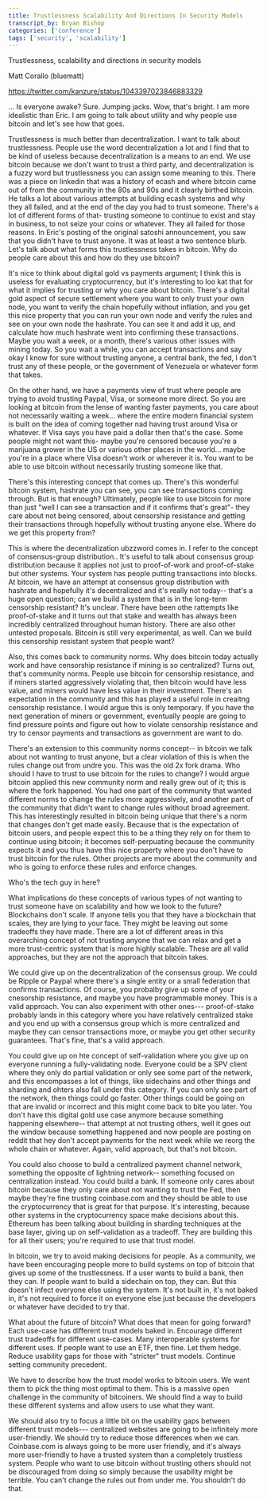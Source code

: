 ```yaml
---
title: Trustlessness Scalability And Directions In Security Models
transcript_by: Bryan Bishop
categories: ['conference']
tags: ['security', 'scalability']
---
```


Trustlessness, scalability and directions in security models

Matt Corallo (bluematt)

<https://twitter.com/kanzure/status/1043397023846883329>

... Is everyone awake? Sure. Jumping jacks. Wow, that's bright. I am more idealistic than Eric. I am going to talk about utility and why people use bitcoin and let's see how that goes.

Trustlessness is much better than decentralization. I want to talk about trustlessness. People use the word decentralization a lot and I find that to be kind of useless because decentralization is a means to an end. We use bitcoin because we don't want to trust a third party, and decentralization is a fuzzy word but trustlessness you can assign some meaning to this. There was a piece on linkedin that was a history of ecash and where bitcoin came out of from the community in the 80s and 90s and it clearly birthed bitcoin. He talks a lot about various attempts at building ecash systems and why they all failed, and at the end of the day you had to trust someone. There's a lot of different forms of that- trusting someone to continue to exist and stay in business, to not seize your coins or whatever. They all failed for those reasons. In Eric's posting of the original satoshi announcement, you saw that you didn't have to trust anyone. It was at least a two sentence blurb. Let's talk about what forms this trustlessness takes in bitcoin. Why do people care about this and how do they use bitcoin?

It's nice to think about digital gold vs payments argument; I think this is useless for evaluating cryptocurrency, but it's interesting to loo kat that for what it implies for trusting or why you care about bitcoin. There's a digital gold aspect of secure settlement where you want to only trust your own node, you want to verify the chain hopefully without inflation, and you get this nice property that you can run your own node and verify the rules and see on your own node the hashrate. You can see it and add it up, and calculate how much hashrate went into confirming these transactions. Maybe you wait a week, or a month, there's various other issues with mining today. So you wait a while, you can accept transactions and say okay I know for sure without trusting anyone, a central bank, the fed, I don't trust any of these people, or the government of Venezuela or whatever form that takes.

On the other hand, we have a payments view of trust where people are trying to avoid trusting Paypal, Visa, or someone more direct. So you are  looking at bitcoin from the lense of wanting faster payments, you care about not necessarily waiting a week... where the entire modern financial system is built on the idea of coming together nad having trust around Visa or whatever. If Visa says you have paid a dollar then that's the case. Some people might not want this- maybe you're censored because you're a marijuana grower in the US or various other places in the world... maybe you're in a place where Visa doesn't work or wherever it is. You want to be able to use bitcoin without necessarily trusting someone like that.

There's this interesting concept that comes up. There's this wonderful bitcoin system, hashrate you can see, you can see transactions coming through. But is that enough? Ultimately, people like to use bitcoin for more than just "well I can see a transaction and if it confirms that's great"- they care about not being censored, about censorship resistance and getting their transactions through hopefully without trusting anyone else. Where do we get this property from?

This is where the decentralization ubzzword comes in. I refer to the concept of consensus-group distribution.. It's useful to talk about consensus group distribution because it applies not just to proof-of-work and proof-of-stake but other systems. Your system has people putting transactions into blocks. At bitcoin, we have an attempt at consensus group distribution with hashrate and hopefully it's decentralized and it's really not today-- that's a huge open question; can we build a system that is in the long-term censorship resistant? It's unclear. There have been othe rattempts like proof-of-stake and it turns out that stake and wealth has always been incredibly centralized throughout human history. There are also other untested proposals. Bitcoin is still very experimental, as well. Can we build this censorship resistant system that people want?

Also, this comes back to community norms. Why does bitcoin today actually work and have censorship resistance if mining is so centralized? Turns out, that's community norms. People use bitcoin for censorship resistance, and if miners started aggressively violating that, then bitcoin would have less value, and miners would have less value in their investment. There's an expectation in the community and this has played a useful role in creaitng censorship resistance. I would argue this is only temporary. If you have the next generation of miners or government, eventually people are going to find pressure points and figure out how to violate censorship resistance and try to censor payments and transactions as government are want to do.

There's an extension to this community norms concept-- in bitcoin we talk about not wanting to trust anyone, but a clear violation of this is when the rules change out from undre you. This was the old 2x fork drama. Who should I have to trust to use bitcoin for the rules to change? I would argue bitcoin applied this new community norm and really grew out of it; this is where the fork happened. You had one part of the community that wanted different norms to change the rules more aggressively, and another part of the community that didn't want to change rules without broad agreement. This has interestingly resulted in bitcoin being unique that there's a norm that changes don't get made easily. Because that is the expectation of bitcoin users, and people expect this to be a thing they rely on for them to continue using bitcoin; it becomes self-perpuating because the community expects it and you thus have this nice property where you don't have to trust bitcoin for the rules. Other projects are more about the community and who is going to enforce these rules and enforce changes.

Who's the tech guy in here?

What implications do these concepts of various types of not wanting to trust someone have on scalability and how we look to the future? Blockchains don't scale. If anyone tells you that they have a blockchain that scales, they are lying to your face. They might be leaving out some tradeoffs they have made. There are a lot of different areas in this overarching concept of not trusting anyone that we can relax and get a more trust-centric system that is more highly scalable. These are all valid approaches, but they are not the approach that bitcoin takes.

We could give up on the decentralization of the consensus group. We could be Ripple or Paypal where there's a single entity or a small federation that confirms transactions. Of course, you probalby give up some of your cnesorship resistance, and maybe you have programmable money. This is a valid approach. You can also experiment with other ones--- proof-of-stake probably lands in this category where you have relatively centralized stake and you end up with a consensus group which is more centralized and maybe they can censor transactions more, or maybe you get other security guarantees. That's fine, that's a valid approach.

You could give up on hte concept of self-validation where you give up on everyone running a fully-validating node. Everyone could be a SPV client where they only do partial validation or only see some part of the network, and this encompasses a lot of things, like sidechains and other things and sharding and ohters also fall under this category. If you can only see part of the network, then things could go faster. Other things could be going on that are invalid or incorrect and this might come back to bite you later. You don't have this digital gold use case anymore because something happening elsewhere-- that attempt at not trusting others, well it goes out the window because something happened and now people are posting on reddit that hey don't accept payments for the next week while we reorg the whole chain or whatever. Again, valid approach, but that's not bitcoin.

You could also choose to build a centralized payment channel network, something the opposite of lightning network-- something focused on centralization instead. You could build a bank. If someone only cares about bitcoin because they only care about not wanting to trust the Fed, then maybe they're fine trusting coinbase.com and they should be able to use the cryptocurrency that is great for that purpose. It's interesting, because other systems in the cryptocurrency space make decisions about this. Ethereum has been talking about building in sharding techniques at the base layer, giving up on self-validation as a tradeoff. They are building this for all their users; you're required to use that trust model.

In bitcoin, we try to avoid making decisions for people. As a community, we have been encouraging people more to build systems on top of bitcoin that gives up some of the trustlessness. If a user wants to build a bank, then they can. If people want to build a sidechain on top, they can. But this doesn't infect everyone else using the system. It's not built in, it's not baked in, it's not required to force it on everyone else just because the developers or whatever have decided to try that.

What about the future of bitcoin? What does that mean for going forward? Each use-case has different trust models baked in. Encourage different trust tradeoffs for different use-cases. Many interoperable systems for different uses. If people want to use an ETF, then fine. Let them hedge. Reduce usability gaps for those with "stricter" trust models. Continue setting community precedent.

We have to describe how the trust model works to bitcoin users. We want them to pick the thing most optimal to them. This is a massive open challenge in the community of bitcoiners. We should find a way to build these different systems and allow users to use what they want.

We should also try to focus a little bit on the usability gaps between different trust models--- centralized websites are going to be infinitely more user-friendly. We should try to reduce those differences when we can. Coinbase.com is always going to be more user friendly, and it's always more user-friendly to have a trusted system than a completely trustless system. People who want to use bitcoin without trusting others should not be discouraged from doing so simply because the usability might be terrible. You can't change the rules out from under me. You shouldn't do that.

